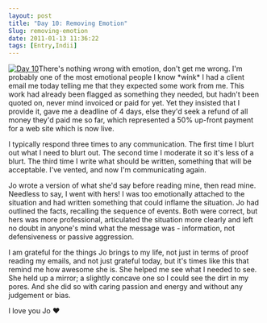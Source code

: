 ```yaml
---
layout: post
title: "Day 10: Removing Emotion"
Slug: removing-emotion
date: 2011-01-13 11:36:22
tags: [Entry,Indii]
---
```

[![](https://bendechrai.com/wp-content/uploads/2011/01/day10-300x138.jpg "Day 10")](https://bendechrai.com/wp-content/uploads/2011/01/day10.jpg)There's nothing wrong with emotion, don't get me wrong. I'm probably one of the most emotional people I know \*wink\* I had a client email me today telling me that they expected some work from me. This work had already been flagged as something they needed, but hadn't been quoted on, never mind invoiced or paid for yet. Yet they insisted that I provide it, gave me a deadline of 4 days, else they'd seek a refund of all money they'd paid me so far, which represented a 50% up-front payment for a web site which is now live.

I typically respond three times to any communication. The first time I blurt out what I need to blurt out. The second time I moderate it so it's less of a blurt. The third time I write what should be written, something that will be acceptable. I've vented, and now I'm communicating again.

Jo wrote a version of what she'd say before reading mine, then read mine. Needless to say, I went with hers! I was too emotionally attached to the situation and had written something that could inflame the situation. Jo had outlined the facts, recalling the sequence of events. Both were correct, but hers was more professional, articulated the situation more clearly and left no doubt in anyone's mind what the message was - information, not defensiveness or passive aggression.

I am grateful for the things Jo brings to my life, not just in terms of proof reading my emails, and not just grateful today, but it's times like this that remind me how awesome she is. She helped me see what I needed to see. She held up a mirror; a slightly concave one so I could see the dirt in my pores. And she did so with caring passion and energy and without any judgement or bias.

I love you Jo ♥
